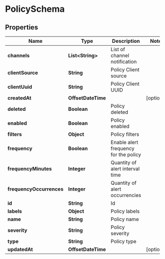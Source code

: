 

# PolicySchema


## Properties

| Name | Type | Description | Notes |
|------------ | ------------- | ------------- | -------------|
|**channels** | **List&lt;String&gt;** | List of channel notification |  |
|**clientSource** | **String** | Policy Client source |  |
|**clientUuid** | **String** | Policy Client UUID |  |
|**createdAt** | **OffsetDateTime** |  |  [optional] |
|**deleted** | **Boolean** | Policy deleted |  |
|**enabled** | **Boolean** | Policy enabled |  |
|**filters** | **Object** | Policy filters |  |
|**frequency** | **Boolean** | Enable alert frequency for the policy |  |
|**frequencyMinutes** | **Integer** | Quantity of alert interval time |  |
|**frequencyOccurrences** | **Integer** | Quantity of alert occurrencies |  |
|**id** | **String** | Id |  |
|**labels** | **Object** | Policy labels |  |
|**name** | **String** | Policy name |  |
|**severity** | **String** | Policy severity |  |
|**type** | **String** | Policy type |  |
|**updatedAt** | **OffsetDateTime** |  |  [optional] |



